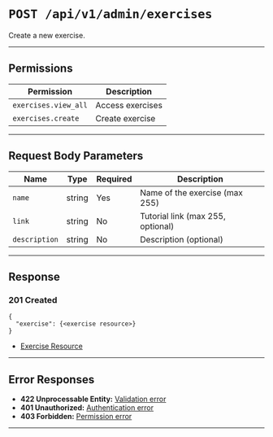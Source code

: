 # `POST /api/v1/admin/exercises`

Create a new exercise.


---

## Permissions
| Permission            | Description         |
|-----------------------|---------------------|
| `exercises.view_all`  | Access exercises    |
| `exercises.create`    | Create exercise     |

---

## Request Body Parameters
| Name           | Type    | Required | Description                        |
|----------------|---------|----------|------------------------------------|
| `name`         | string  | Yes      | Name of the exercise (max 255)     |
| `link`         | string  | No       | Tutorial link (max 255, optional)  |
| `description`  | string  | No       | Description (optional)             |

---

## Response

### 201 Created
```
{
  "exercise": {<exercise resource>}
}
```
- [Exercise Resource](exercise_resource.md)

---

## Error Responses
- **422 Unprocessable Entity:** [Validation error](../../_globals/validation-errors.md)
- **401 Unauthorized:** [Authentication error](../../_globals/authentication-errors.md)
- **403 Forbidden:** [Permission error](../../_globals/permission-errors.md)

---
